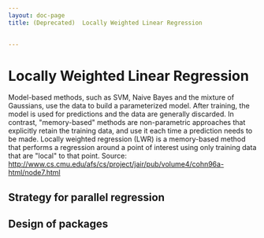 ```yaml
---
layout: doc-page
title: (Deprecated)  Locally Weighted Linear Regression

    
---
```


<a name="LocallyWeightedLinearRegression-LocallyWeightedLinearRegression"></a>
# Locally Weighted Linear Regression

Model-based methods, such as SVM, Naive Bayes and the mixture of Gaussians,
use the data to build a parameterized model. After training, the model is
used for predictions and the data are generally discarded. In contrast,
"memory-based" methods are non-parametric approaches that explicitly retain
the training data, and use it each time a prediction needs to be made.
Locally weighted regression (LWR) is a memory-based method that performs a
regression around a point of interest using only training data that are
"local" to that point. Source:
http://www.cs.cmu.edu/afs/cs/project/jair/pub/volume4/cohn96a-html/node7.html

<a name="LocallyWeightedLinearRegression-Strategyforparallelregression"></a>
## Strategy for parallel regression

<a name="LocallyWeightedLinearRegression-Designofpackages"></a>
## Design of packages
